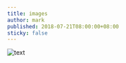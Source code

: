 ```yaml
---
title: images
author: mark
published: 2018-07-21T08:00:00+08:00
sticky: false
---
```

![text](http:/notebook.png)
